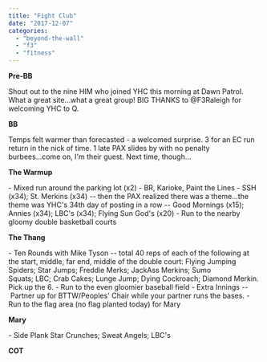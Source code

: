 ```yaml
---
title: "Fight Club"
date: "2017-12-07"
categories: 
  - "beyond-the-wall"
  - "f3"
  - "fitness"
---
```


**Pre-BB**

Shout out to the nine HIM who joined YHC this morning at Dawn Patrol. What a great site...what a great group! BIG THANKS to @F3Raleigh for welcoming YHC to Q.

**BB**

Temps felt warmer than forecasted - a welcomed surprise. 3 for an EC run return in the nick of time. 1 late PAX slides by with no penalty burbees...come on, I'm their guest. Next time, though...

**The Warmup**

\- Mixed run around the parking lot (x2) - BR, Karioke, Paint the Lines - SSH (x34); St. Merkins (x34) -- then the PAX realized there was a theme...the theme was YHC's 34th day of posting in a row -- Good Mornings (x15); Annies (x34); LBC's (x34); Flying Sun God's (x20) - Run to the nearby gloomy double basketball courts

**The Thang**

\- Ten Rounds with Mike Tyson -- total 40 reps of each of the following at the start, middle, far end, middle of the double court: Flying Jumping Spiders; Star Jumps; Freddie Merks; JackAss Merkins; Sumo Squats; LBC; Crab Cakes; Lunge Jump; Dying Cockroach; Diamond Merkin. Pick up the 6. - Run to the even gloomier baseball field - Extra Innings -- Partner up for BTTW/Peoples' Chair while your partner runs the bases. - Run to the flag area (no flag planted today) for Mary

**Mary**

\- Side Plank Star Crunches; Sweat Angels; LBC's

**COT**
